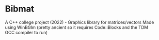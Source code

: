 # Bibmat
A C++ college project (2022) - Graphics library for matrices/vectors
Made using WinBGIm (pretty ancient so it requires Code::Blocks and the TDM GCC compiler to run)
